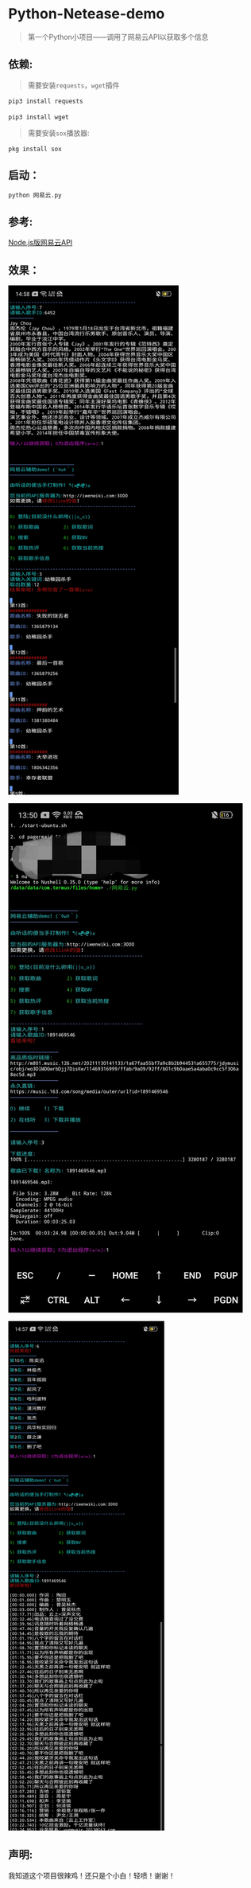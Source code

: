 # Python-Netease-demo

> 第一个Python小项目——调用了网易云API以获取多个信息

## 依赖:

> 需要安装`requests`，`wget`插件

```
pip3 install requests

pip3 install wget
```

> 需要安装`sox`播放器:

```
pkg install sox
```

## 启动：


```python
python 网易云.py
```

## 参考:

[Node.js版网易云API](https://github.com/Binaryify/NeteaseCloudMusicApi)

## 效果：

![1](https://raw.githubusercontent.com/wzk0/Python-Netease-demo/main/Screenshot_2021-11-30-14-58-52-65.jpg)

![2](https://raw.githubusercontent.com/wzk0/Python-Netease-demo/main/IMG_20211130_151442.jpg)

![3](https://raw.githubusercontent.com/wzk0/Python-Netease-demo/main/Screenshot_2021-11-30-14-57-46-45.jpg)

## 声明:

我知道这个项目很辣鸡！还只是个小白！轻喷！谢谢！
